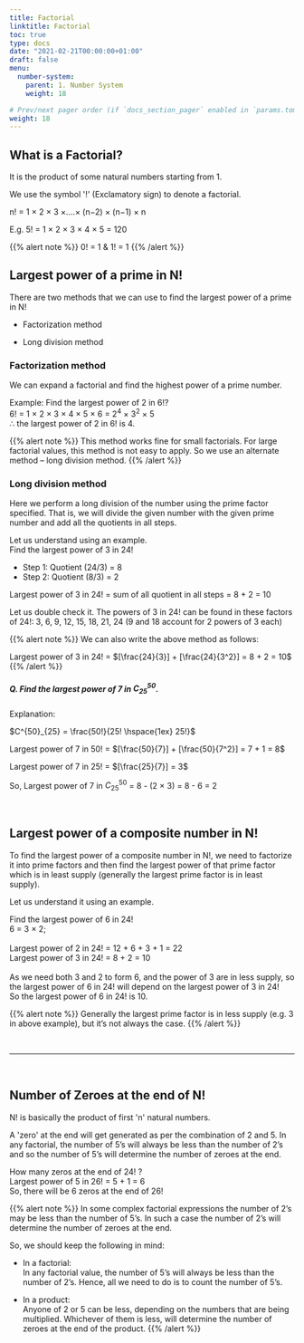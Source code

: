 ```yaml
---
title: Factorial
linktitle: Factorial
toc: true
type: docs
date: "2021-02-21T00:00:00+01:00"
draft: false
menu:
  number-system:
    parent: 1. Number System
    weight: 18

# Prev/next pager order (if `docs_section_pager` enabled in `params.toml`)
weight: 18
---
```


## What is a Factorial? 

It is the product of some natural numbers starting from 1.

We use the symbol '!' (Exclamatory sign) to denote a factorial.

n! = 1 × 2 × 3 ×....× (n−2) × (n−1) × n

E.g. 5! = 1 × 2 × 3 × 4 × 5 = 120

{{% alert note %}}
0! = 1 & 1! = 1
{{% /alert %}}

## Largest power of a prime in N!

There are two methods that we can use to find the largest power of a prime in N!

* Factorization method

* Long division method

### Factorization method

We can expand a factorial and find the highest power of a prime number.

Example: Find the largest power of 2 in 6!? <br>
6! = 1 × 2 × 3 × 4 × 5 × 6 = $2^4$ × $3^2$ × 5 <br>
∴ the largest power of 2 in 6! is 4.

{{% alert note %}}
This method works fine for small factorials. For large factorial values, this method is not easy to apply. So we use an alternate method – long division method.
{{% /alert %}}

### Long division method

Here we perform a long division of the number using the prime factor specified. That is, we will divide the given number with the given prime number and add all the quotients in all steps. 

Let us understand using an example. <br>
Find the largest power of 3 in 24!  <br>
* Step 1: Quotient (24/3) = 8 
* Step 2: Quotient (8/3) = 2 <br>

Largest power of 3 in 24! = sum of all quotient in all steps = 8 + 2 = 10

Let us double check it. The powers of 3 in 24! can be found in these factors of 24!:
3, 6, 9, 12, 15, 18, 21, 24  (9 and 18 account for 2 powers of 3 each)

{{% alert note %}}
We can also write the above method as follows:

Largest power of 3 in 24! = $[\frac{24}{3}] + [\frac{24}{3^2}] = 8 + 2 = 10$
{{% /alert %}}


##### Q. Find the largest power of 7 in $C^{50}_{25}$.

Explanation:<br>
<div class="Exp">

$C^{50}_{25} = \frac{50!}{25! \hspace{1ex} 25!}$

Largest power of 7 in 50! = $[\frac{50}{7}] + [\frac{50}{7^2}] = 7 + 1 = 8$

Largest power of 7 in 25! = $[\frac{25}{7}] = 3$

So, Largest power of 7 in $C^{50}_{25}$ = 8 - (2 × 3) = 8 - 6 = 2
</div> <br>


## Largest power of a composite number in N!

To find the largest power of a composite number in N!, we need to factorize it into prime factors and then find the largest power of that prime factor which is in least supply (generally the largest prime factor is in least supply). 

Let us understand it using an example. 

Find the largest power of 6 in 24! <br>
6 = 3 × 2; <br><br>
Largest power of 2 in 24! = 12 + 6 + 3 + 1 = 22 <br>
Largest power of 3 in 24! = 8 + 2 = 10 <br><br>
As we need both 3 and 2 to form 6, and the power of 3 are in less supply, so the largest power of 6 in 24! will depend on the largest power of 3 in 24!  <br>
So the largest power of 6 in 24! is 10.

{{% alert note %}}
Generally the largest prime factor is in less supply (e.g. 3 in above example), but it’s not always the case.
{{% /alert %}}

<br><hr><br>

## Number of Zeroes at the end of N!

N! is basically the product of first 'n' natural numbers.

A 'zero' at the end will get generated as per the combination of 2 and 5. In any factorial, the number of 5’s will always be less than the number of 2’s and so the number of 5’s will determine the number of zeroes at the end. 

How many zeros at the end of 24! ? <br>
Largest power of 5 in 26! = 5 + 1 = 6 <br>
So, there will be 6 zeros at the end of 26!

{{% alert note %}}
In some complex factorial expressions the number of 2’s may be less than the number of 5’s. In such a case the number of 2’s will determine the number of zeroes at the end. 

So, we should keep the following in mind:

* In a factorial: <br>
In any factorial value, the number of 5’s will always be less than the number of 2’s. Hence, all we need to do is to count the number of 5’s.

* In a product: <br>
Anyone of 2 or 5 can be less, depending on the numbers that are being multiplied. Whichever of them is less, will determine the number of zeroes at the end of the product. 
{{% /alert %}}
